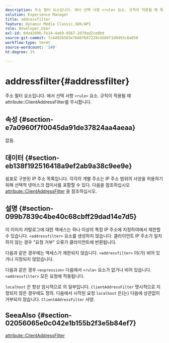 ```yaml
---
description: 주소 필터 요소입니다. 에서 선택 사항 <rule> 요소. 규칙이 적용될 때 특성 ClientAddressFilter를 무시합니다.
solution: Experience Manager
title: addressfilter
feature: Dynamic Media Classic,SDK/API
role: Developer,User
exl-id: 0da9299b-fe14-4a69-8567-2d79ad2ce0bd
source-git-commit: 7c4492b583e7bd6fb87229c4566f1d9493c8a650
workflow-type: tm+mt
source-wordcount: '149'
ht-degree: 1%

---
```


# addressfilter{#addressfilter}

주소 필터 요소입니다. 에서 선택 사항 `<rule>` 요소. 규칙이 적용될 때 attribute::ClientAddressFilter를 무시합니다.

## 속성 {#section-e7a0960f7f0045da91de37824aa4aeaa}

없음.

## 데이터 {#section-eb138f192516418a9ef2ab9a38c9ee9e}

쉼표로 구분된 IP 주소 목록입니다. 각각의 개별 주소는 IP 주소 범위의 사양을 허용하기 위해 선택적 넷마스크 접미사를 포함할 수 있다. 다음을 참조하십시오 [attribute::ClientAddressFilter](/help/aem-is-ir-api/ir-api/material-cat/image-rendering-api-ref/c-ir-material-catalog/c-ir-attributes-reference/r-ir-clientaddressfilter.md) 을 참조하십시오.

## 설명 {#section-099b7839c4be40c68cbff29dad14e7d5}

이 이미지 카탈로그에 대한 액세스는 하나 이상의 특정 IP 주소에 지정하여에서 제한할 수 있습니다. `<addressfilter>` 요소를 생성하지 않습니다. 클라이언트 IP 주소가 일치하지 않는 경우 &quot;요청 거부&quot; 오류가 클라이언트에 반환됩니다.

다음과 같은 경우에는 액세스가 제한되지 않습니다. `<addressfilter>` 이(가) 비어 있거나 지정되지 않았습니다.

다음과 같은 경우 `<expression>` 다음에서 `<rule>` 요소가 없거나 비어 있습니다. `<addressfilter>` 모든 요청에 적용됩니다.

`localhost` 은 항상 암시적으로 의 일부입니다. `ClientAddressFilter` 명시적으로 지정되지 않은 경우에도 정의. 다음에서 시작된 요청 `localhost` 은(는) 다음에 상관없이 거부되지 않습니다. `ClientAddressFilter` 사양.

## SeeaAlso {#section-02056065e0c042e1b155b2f3e5b84ef7}

[attribute::ClientAddressFilter](../../../../../ir-api/material-cat/image-rendering-api-ref/c-ir-material-catalog/c-ir-attributes-reference/r-ir-clientaddressfilter.md#reference-52a541cec0b0424faf263d1fb4946b5f)
